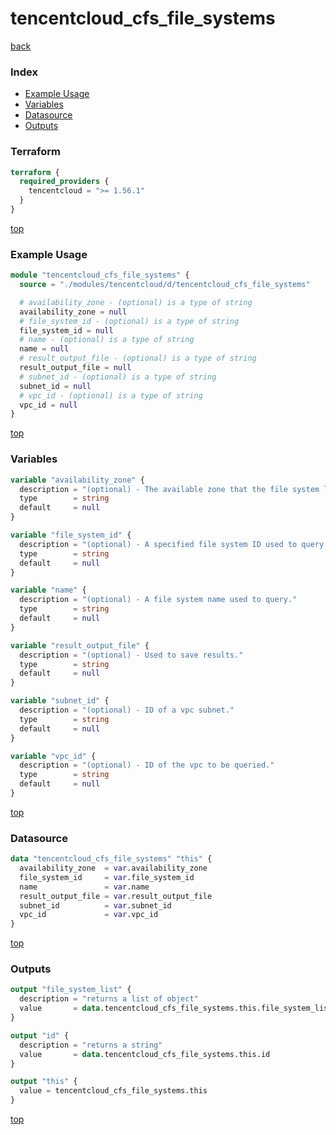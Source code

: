# tencentcloud_cfs_file_systems

[back](../tencentcloud.md)

### Index

- [Example Usage](#example-usage)
- [Variables](#variables)
- [Datasource](#datasource)
- [Outputs](#outputs)

### Terraform

```terraform
terraform {
  required_providers {
    tencentcloud = ">= 1.56.1"
  }
}
```

[top](#index)

### Example Usage

```terraform
module "tencentcloud_cfs_file_systems" {
  source = "./modules/tencentcloud/d/tencentcloud_cfs_file_systems"

  # availability_zone - (optional) is a type of string
  availability_zone = null
  # file_system_id - (optional) is a type of string
  file_system_id = null
  # name - (optional) is a type of string
  name = null
  # result_output_file - (optional) is a type of string
  result_output_file = null
  # subnet_id - (optional) is a type of string
  subnet_id = null
  # vpc_id - (optional) is a type of string
  vpc_id = null
}
```

[top](#index)

### Variables

```terraform
variable "availability_zone" {
  description = "(optional) - The available zone that the file system locates at."
  type        = string
  default     = null
}

variable "file_system_id" {
  description = "(optional) - A specified file system ID used to query."
  type        = string
  default     = null
}

variable "name" {
  description = "(optional) - A file system name used to query."
  type        = string
  default     = null
}

variable "result_output_file" {
  description = "(optional) - Used to save results."
  type        = string
  default     = null
}

variable "subnet_id" {
  description = "(optional) - ID of a vpc subnet."
  type        = string
  default     = null
}

variable "vpc_id" {
  description = "(optional) - ID of the vpc to be queried."
  type        = string
  default     = null
}
```

[top](#index)

### Datasource

```terraform
data "tencentcloud_cfs_file_systems" "this" {
  availability_zone  = var.availability_zone
  file_system_id     = var.file_system_id
  name               = var.name
  result_output_file = var.result_output_file
  subnet_id          = var.subnet_id
  vpc_id             = var.vpc_id
}
```

[top](#index)

### Outputs

```terraform
output "file_system_list" {
  description = "returns a list of object"
  value       = data.tencentcloud_cfs_file_systems.this.file_system_list
}

output "id" {
  description = "returns a string"
  value       = data.tencentcloud_cfs_file_systems.this.id
}

output "this" {
  value = tencentcloud_cfs_file_systems.this
}
```

[top](#index)